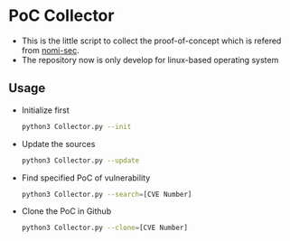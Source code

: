 # PoC Collector

* This is the little script to collect the proof-of-concept which is refered from [nomi-sec](https://github.com/nomi-sec/PoC-in-GitHub).
* The repository now is only develop for linux-based operating system

## Usage
* Initialize first
	```bash
	python3 Collector.py --init
	```
* Update the sources
	```bash
	python3 Collector.py --update
	```
* Find specified PoC of vulnerability
	```bash
	python3 Collector.py --search=[CVE Number]
	```
* Clone the PoC in Github
	```bash
	python3 Collector.py --clone=[CVE Number]
	```
